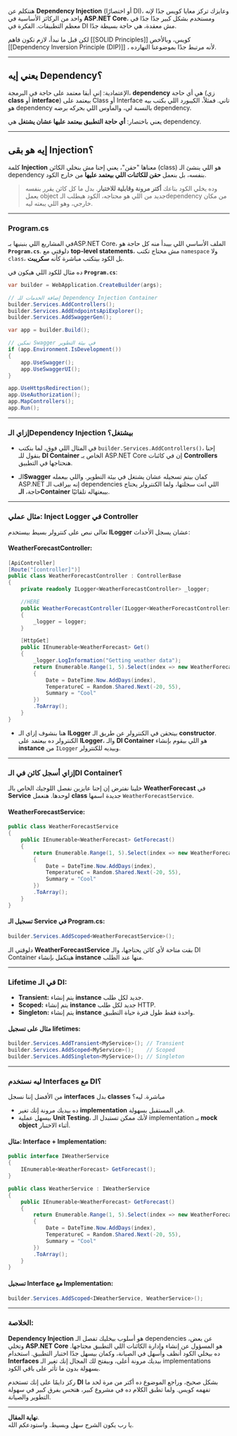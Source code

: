 هنتكلم عن **Dependency Injection** (أو اختصارًا DI)، وعايزك تركز معايا كويس جدًا لإنه واحد من الركائز الأساسية في **ASP.NET Core**، ومستخدم بشكل كبير جدًا جدًا في معظم التطبيقات. 
الفكرة في DI مش معقدة، هي حاجة بسيطة جدًا.

لكن قبل ما نبدأ، لازم تكون فاهم [[SOLID Principles]] كويس، وبالأخص [[Dependency Inversion Principle (DIP)]] ، لأنه مرتبط جدًا بموضوعنا النهارده. 

---
## يعني إيه Dependency؟
الإعتمادية: إني أبقا معتمد على حاجة
في البرمجة، **dependency** هي أي حاجة (زي **class** أو **interface**) بيعتمد على Class أو Interface تاني.
فمثلاً، الكيبورد اللي بكتب بيه هو dependency بالنسبة لي، والماوس اللي بحركه برضه dependency. 

يعني باختصار: **أي حاجة التطبيق بيعتمد عليها عشان يشتغل** هي dependency.

---

## إيه هو بقى Injection؟
كلمة **Injection** معناها "حقن"، يعني إحنا مش بنخلي الكائن (class) هو اللي ينشئ الـ dependency بنفسه، بل بنعمل **حقن للكائنات اللي بيعتمد عليها** من خارج الكود.  

> وده يخلي الكود بتاعك **أكتر مرونة وقابلية للاختبار**. بدل ما كل كائن يقرر بنفسه يعمل object جديد من اللي هو محتاجه، الكود هيطلب الـdependency من مكان خارجي، وهو اللي يبعته ليه.

---

### Program.cs
في المشاريع اللي بنبنيها بـASP.NET Core، الملف الأساسي اللي بيبدأ منه كل حاجة هو **`Program.cs`**. 
دلوقتي مع **top-level statements**، مش محتاج تكتب `namespace` ولا `class`، بل الكود بيتكتب مباشرة كأنه **سكريبت**.

ده مثال للكود اللي هيكون في **`Program.cs`**:

```csharp
var builder = WebApplication.CreateBuilder(args);

// إضافة الخدمات للـ Dependency Injection Container
builder.Services.AddControllers();
builder.Services.AddEndpointsApiExplorer();
builder.Services.AddSwaggerGen();

var app = builder.Build();

// تمكين Swagger في بيئة التطوير
if (app.Environment.IsDevelopment())
{
    app.UseSwagger();
    app.UseSwaggerUI();
}

app.UseHttpsRedirection();
app.UseAuthorization();
app.MapControllers();
app.Run();
```

---

### **إزاي الـDependency Injection بيشتغل؟**
- في المثال اللي فوق، لما بنكتب `builder.Services.AddControllers()`، إحنا بنقول للـ **DI Container** الخاص بـ ASP.NET Core إن في كائنات **Controllers** هنحتاجها في التطبيق.

- الـ**Swagger** كمان بيتم تسجيله عشان يشتغل في بيئة التطوير. واللي بيعمله ASP.NET إنه بيراقب الـ dependencies اللي انت سجلتها، ولما الكنترولر يحتاج حاجة، **الـContainer** بيبعتهاله تلقائيًا.

---

### **مثال عملي: Inject Logger في Controller**
تعالى نبص على كنترولر بسيط بيستخدم **ILogger** عشان يسجل الأحداث:

#### **WeatherForecastController:**
```csharp
[ApiController]
[Route("[controller]")]
public class WeatherForecastController : ControllerBase
{
    private readonly ILogger<WeatherForecastController> _logger;

    //HERE
    public WeatherForecastController(ILogger<WeatherForecastController> logger)
    {
        _logger = logger;
    }

    [HttpGet]
    public IEnumerable<WeatherForecast> Get()
    {
        _logger.LogInformation("Getting weather data");
        return Enumerable.Range(1, 5).Select(index => new WeatherForecast
        {
            Date = DateTime.Now.AddDays(index),
            TemperatureC = Random.Shared.Next(-20, 55),
            Summary = "Cool"
        })
        .ToArray();
    }
}
```

- هنا بنشوف إزاي الـ **ILogger** بيتحقن في الكنترولر عن طريق الـ **constructor**. الكنترولر ده بيعتمد على **ILogger**، والـ **DI Container** هو اللي بيقوم بإنشاء **instance** من `ILogger` وبيديه للكنترولر.

---

### **إزاي أسجل كائن في الـDI Container؟**
خلينا نفترض إن إحنا عايزين نفصل اللوجيك الخاص بالـ **WeatherForecast** في **Service** لوحدها. هنعمل **class** جديدة اسمها `WeatherForecastService`.

#### **WeatherForecastService:**
```csharp
public class WeatherForecastService
{
    public IEnumerable<WeatherForecast> GetForecast()
    {
        return Enumerable.Range(1, 5).Select(index => new WeatherForecast
        {
            Date = DateTime.Now.AddDays(index),
            TemperatureC = Random.Shared.Next(-20, 55),
            Summary = "Cool"
        })
        .ToArray();
    }
}
```

#### **تسجيل الـ Service في Program.cs:**
```csharp
builder.Services.AddScoped<WeatherForecastService>();
```

دلوقتي الـ **WeatherForecastService** بقت متاحة لأي كائن يحتاجها، والـ DI Container هيتكفل بإنشاء **instance** منها عند الطلب.

---

### **Lifetime في الـ DI:**
- **Transient:** يتم إنشاء **instance** جديد لكل طلب.
- **Scoped:** يتم إنشاء **instance** جديد لكل طلب HTTP.
- **Singleton:** يتم إنشاء **instance** واحدة فقط طول فترة حياة التطبيق.

#### **مثال على تسجيل lifetimes:**
```csharp
builder.Services.AddTransient<MyService>(); // Transient
builder.Services.AddScoped<MyService>();    // Scoped
builder.Services.AddSingleton<MyService>(); // Singleton
```

---

### **ليه نستخدم Interfaces مع DI؟**
من الأفضل إننا نسجل **interfaces** بدل **classes** مباشرة. ليه؟  
- ده بيديك مرونة إنك تغير **implementation** في المستقبل بسهولة.
- بيسهل عملية **Unit Testing**، لأنك ممكن تستبدل الـ implementation بـ **mock object** أثناء الاختبار.

#### **مثال: Interface + Implementation:**
```csharp
public interface IWeatherService
{
    IEnumerable<WeatherForecast> GetForecast();
}

public class WeatherService : IWeatherService
{
    public IEnumerable<WeatherForecast> GetForecast()
    {
        return Enumerable.Range(1, 5).Select(index => new WeatherForecast
        {
            Date = DateTime.Now.AddDays(index),
            TemperatureC = Random.Shared.Next(-20, 55),
            Summary = "Cool"
        })
        .ToArray();
    }
}
```

#### **تسجيل Interface مع Implementation:**
```csharp
builder.Services.AddScoped<IWeatherService, WeatherService>();
```

---

### **الخلاصة:**
**Dependency Injection** هو أسلوب بيخليك تفصل الـ dependencies عن بعض، وتخلي **ASP.NET Core** هو المسؤول عن إنشاء وإدارة الكائنات اللي التطبيق محتاجها. ده بيخلي الكود أنظف وأسهل في الصيانة، وكمان بيسهل جدًا اختبار التطبيق. استخدام **Interfaces** بيديك مرونة أعلى، وبيفتح لك المجال إنك تغير الـ implementations بسهولة بدون ما تأثر على باقي الكود.

ركز دايمًا على إنك تستخدم **DI** بشكل صحيح، وراجع الموضوع ده أكتر من مرة لحد ما تفهمه كويس. ولما تطبق الكلام ده في مشروع كبير، هتحس بفرق كبير في سهولة التطوير والصيانة.

---

**نهاية المقال**.  
يا رب يكون الشرح سهل وبسيط. واستودعكم الله.